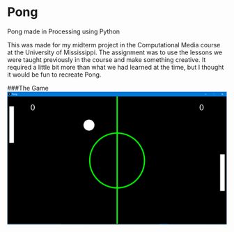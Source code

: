 # Pong
Pong made in Processing using Python

This was made for my midterm project in the Computational Media course at the University of Mississippi. The assignment was to use the lessons we were
taught previously in the course and make something creative. It required a little bit more than what we had learned at the time, but I thought it would
be fun to recreate Pong.

###The Game
![](Pong/images/pong.png)

